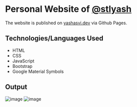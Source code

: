 # Personal Website of <a href="https://github.com/stlyash">@stlyash</a>
The website is published on [yashasvi.dev](https://www.yashasvi.dev/) via Github Pages.
## Technologies/Languages Used
* HTML
* CSS
* JavaScript
* Bootstrap
* Google Material Symbols
## Output
![image](https://github.com/stlyash/personal-web/assets/66861659/60f2166c-7d86-4da5-ae27-542a729a3e67)
![image](https://github.com/stlyash/personal-web/assets/66861659/75c2db67-38f0-4e4c-9e3e-cb2953a6d432)
